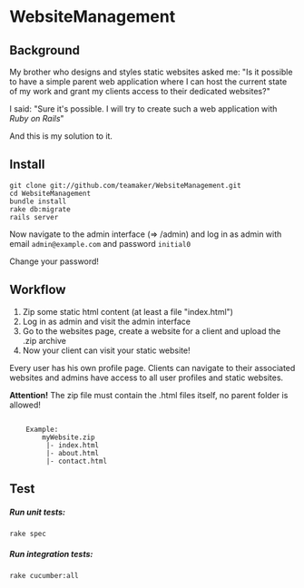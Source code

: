 WebsiteManagement
=================
## Background

My brother who designs and styles static websites asked me: "Is it possible to have a simple parent web application where I can host the current state of my work and grant my clients access to their dedicated websites?"

I said: "Sure it's possible. I will try to create such a web application with _Ruby on Rails_"

And this is my solution to it.

## Install

    git clone git://github.com/teamaker/WebsiteManagement.git
    cd WebsiteManagement
    bundle install
    rake db:migrate
    rails server

Now navigate to the admin interface (=> /admin) and log in as admin with email `admin@example.com` and password `initial0`

Change your password!

## Workflow

1. Zip some static html content (at least a file "index.html")
2. Log in as admin and visit the admin interface
3. Go to the websites page, create a website for a client and upload the .zip archive
4. Now your client can visit your static website!

Every user has his own profile page. Clients can navigate to their associated websites and admins have access to all user profiles and static websites.

**Attention!**
The zip file must contain the .html files itself, no parent folder is allowed!

<pre><code>
    Example:
        myWebsite.zip
         |- index.html
         |- about.html
         |- contact.html
</code></pre>


## Test

##### Run unit tests:

    rake spec

##### Run integration tests:

    rake cucumber:all
